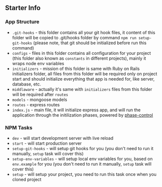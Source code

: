 ## Starter Info

### App Structure

- `.git-hooks` - this folder contains all your git hook files, it content of this folder will be copied to .git/hooks folder by command `npm run setup-git-hooks` (please note, that git should be initialized before run this command)
- `configs` - files in this folder contains all configuration for your project (this folder also known as `constants` in different projects), mainly it wraps node env variables
- `initializers` - mission of this folder is same with Ruby on Rails initializers folder, all files from this folder will be required only on project start and should initialize everything that app is needed for, like server, database, etc.
- `middlaware` - actually it's same with `initializers` files from this folder will be required after `routes`
- `models` - mongoose models
- `routes` - express routes
- `index.js` - main file, it will initialize express app, and will run the application through the initilization phases, powered by [phase-control](https://www.npmjs.com/package/phase-control)

### NPM Tasks

- `dev` - will start development server with live reload
- `start` - will start production server
- `setup-git-hooks` - will setup git hooks for you (you don't need to run it manually, `setup` task will cover this)
- `setup-env-variables` - will setup local env variables for you, based on `env.example` for you (you don't need to run it manually, `setup` task will cover this)
- `setup` - will setup your project, you need to run this task once when you cloned project